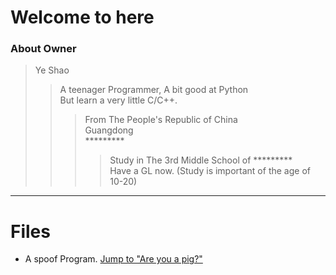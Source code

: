 # Welcome to here
### About Owner
>Ye Shao
>>A teenager Programmer, A bit good at Python <br> But learn a very little C/C++.
>>>From The People's Republic of China <br> Guangdong <br> ********* 
>>>>Study in The 3rd Middle School of ********* <br> Have a GL now. (Study is important of the age of 10-20)
-------------
# Files
* A spoof Program. [Jump to "Are you a pig?"](https://andysoftwareexploit.github.io/Public-Programs/Are%20you%20a%20pig.html)
